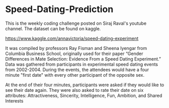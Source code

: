 # Speed-Dating-Prediction

This is the weekly coding challenge posted on Siraj Raval's youtube channel. The dataset can be found on kaggle.

https://www.kaggle.com/annavictoria/speed-dating-experiment

It was compiled by professors Ray Fisman and Sheena Iyengar from Columbia Business School, originally used for their paper “Gender Differences in Mate 
Selection: Evidence From a Speed Dating Experiment.” Data was gathered from participants in experimental speed dating events from 2002-2004.
During the events, the attendees would have a four minute "first date" with every other participant of the opposite sex. 

At the end of  their four minutes, participants were asked if they would like to see their date again. They were also asked to rate their date on six 
attributes: Attractiveness, Sincerity, Intelligence, Fun, Ambition, and Shared Interests

